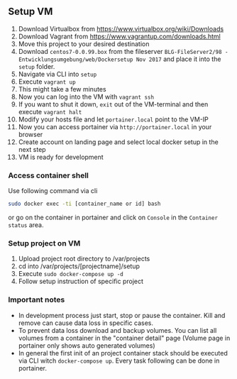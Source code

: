 ## Setup VM
1. Download Virtualbox from https://www.virtualbox.org/wiki/Downloads
2. Download Vagrant from https://www.vagrantup.com/downloads.html
3. Move this project to your desired destination
4. Download `centos7-0.0.99.box` from the fileserver `BLG-FileServer2/98 - Entwicklungsumgebung/web/Dockersetup Nov 2017` and place it into the `setup` folder.
4. Navigate via CLI into `setup`
5. Execute `vagrant up`
6. This might take a few minutes
7. Now you can log into the VM with `vagrant ssh`
8. If you want to shut it down, `exit` out of the VM-terminal and then execute `vagrant halt`
9. Modify your hosts file and let `portainer.local` point to the VM-IP
10. Now you can access portainer via `http://portainer.local` in your browser
11. Create account on landing page and select local docker setup in the next step
12. VM is ready for development

### Access container shell
Use following command via cli
```bash
sudo docker exec -ti [container_name or id] bash
```
or go on the container in portainer and click on `Console` in the `Container status` area.

### Setup project on VM
1. Upload project root directory to /var/projects
2. cd into /var/projects/[projectname]/setup
3. Execute ```sudo docker-compose up -d```
4. Follow setup instruction of specific project

### Important notes
- In development process just start, stop or pause the container. Kill and remove can cause data loss in specific cases.
- To prevent data loss download and backup volumes. You can list all volumes from a container in the "container detail" page (Volume page in portainer only shows auto generated volumes)
- In general the first init of an project container stack should be executed via CLI witch `docker-compose up`. Every task following can be done in portainer.

